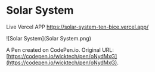 # Solar System 
Live Vercel APP https://solar-system-ten-bice.vercel.app/

![Solar System](Solar System.png)

A Pen created on CodePen.io. Original URL: [https://codepen.io/wicktech/pen/oNydMxG](https://codepen.io/wicktech/pen/oNydMxG).


